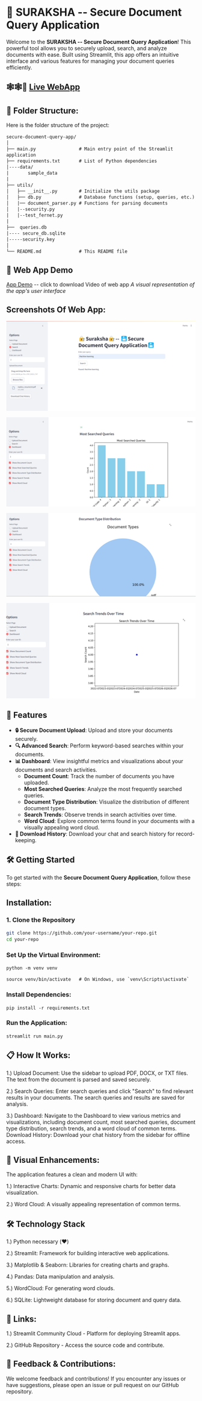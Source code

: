 # 📄 **SURAKSHA -- Secure Document Query Application**

Welcome to the **SURAKSHA -- Secure Document Query Application**! This powerful tool allows you to securely upload, search, and analyze documents with ease. Built using Streamlit, this app offers an intuitive interface and various features for managing your document queries efficiently.

## 🕸️🕸️📲 [Live WebApp](https://suraksha.streamlit.app/)

## 📂 Folder Structure:

Here is the folder structure of the project:

```
secure-document-query-app/
│
├── main.py                # Main entry point of the Streamlit application
├── requirements.txt       # List of Python dependencies
│----data/
|       sample_data
|
├── utils/
│   ├── __init__.py        # Initialize the utils package
│   ├── db.py              # Database functions (setup, queries, etc.)
│   |── document_parser.py # Functions for parsing documents
│   |--security.py
|   |--test_fernet.py
|
├──  queries.db
|---- secure_db.sqlite
|-----security.key
│
└── README.md              # This README file

```


## 🌟 **Web App Demo**

[App Demo](recording.mp4) -- click to download Video of web app 
_A visual representation of the app's user interface_


## Screenshots Of Web App:


![alt text](<Screenshot 2024-08-09 213208.png>)


![alt text](image.png)


![alt text](<image copy.png>)


![alt text](newimg.png)



## 🚀 **Features**

- **🔒 Secure Document Upload**: Upload and store your documents securely.
- **🔍 Advanced Search**: Perform keyword-based searches within your documents.
- **📊 Dashboard**: View insightful metrics and visualizations about your documents and search activities.
  - **Document Count**: Track the number of documents you have uploaded.
  - **Most Searched Queries**: Analyze the most frequently searched queries.
  - **Document Type Distribution**: Visualize the distribution of different document types.
  - **Search Trends**: Observe trends in search activities over time.
  - **Word Cloud**: Explore common terms found in your documents with a visually appealing word cloud.
- **💾 Download History**: Download your chat and search history for record-keeping.

## 🛠️ **Getting Started**

To get started with the **Secure Document Query Application**, follow these steps:


## Installation:


### 1. **Clone the Repository**

```bash
git clone https://github.com/your-username/your-repo.git
cd your-repo

```

### **Set Up the Virtual Environment**:

```
python -m venv venv

```
```
source venv/bin/activate   # On Windows, use `venv\Scripts\activate`
```

### **Install Dependencies**:

```
pip install -r requirements.txt

```

### **Run the Application**:

```
streamlit run main.py

```

## 📋 How It Works:


1.) Upload Document: Use the sidebar to upload PDF, DOCX, or TXT files. The text from the document is parsed and saved securely.

2.) Search Queries: Enter search queries and click "Search" to find relevant results in your documents. The search queries and results are saved for analysis.

3.) Dashboard: Navigate to the Dashboard to view various metrics and visualizations, including document count, most searched queries, document type distribution, search trends, and a word cloud of common terms.
Download History: Download your chat history from the sidebar for offline access.

## 🎨 Visual Enhancements:

The application features a clean and modern UI with:

 
1.) Interactive Charts: Dynamic and responsive charts for better data visualization.

2.) Word Cloud: A visually appealing representation of common terms.

## 🛠️ Technology Stack

1.) Python necessary (❤️)

2.) Streamlit: Framework for building interactive web applications.

3.) Matplotlib & Seaborn: Libraries for creating charts and graphs.

4.) Pandas: Data manipulation and analysis.

5.) WordCloud: For generating word clouds.

6.) SQLite: Lightweight database for storing document and query data.


## 🔗 Links:

1.) Streamlit Community Cloud - Platform for deploying Streamlit apps.

2.) GitHub Repository - Access the source code and contribute.

## 💬 Feedback & Contributions:

We welcome feedback and contributions! If you encounter any issues or have suggestions, please open an issue or pull request on our GitHub repository.

